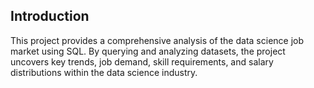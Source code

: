 ## Introduction
This project provides a comprehensive analysis of the data science job market using SQL. By querying and analyzing datasets, the project uncovers key trends, job demand, skill requirements, and salary distributions within the data science industry.
